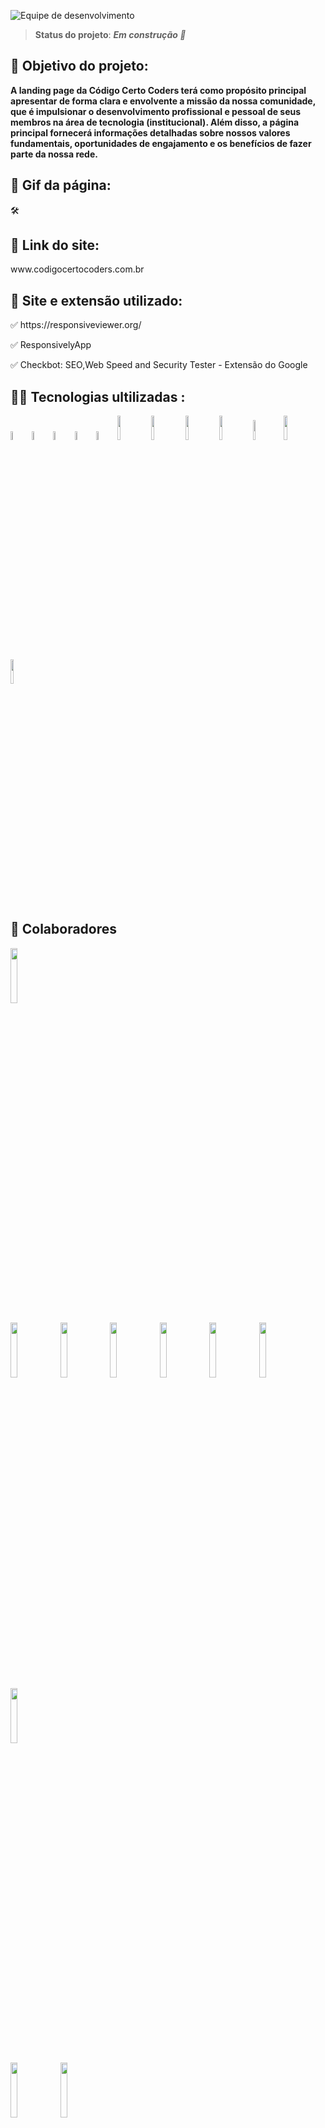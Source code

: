 
![Equipe de desenvolvimento](https://github.com/codigocerto/equipe06/assets/106245486/352e52f3-d973-4204-baea-384807dda5e4)

> ****Status do projeto****: ***Em construção 🚧*** 
<h2> 🎯 Objetivo do projeto:</h2>

**A landing page da Código Certo Coders terá como propósito principal apresentar de forma
clara e envolvente a missão da nossa comunidade, que é impulsionar o desenvolvimento
profissional e pessoal de seus membros na área de tecnologia (institucional). Além
disso, a página principal fornecerá informações detalhadas sobre nossos valores
fundamentais, oportunidades de engajamento e os benefícios de fazer parte da nossa rede.**

<h2>🎥 Gif da página: </h2>
🛠️
<h2>🔗 Link do site: </h2>
www.codigocertocoders.com.br

<h2>🧰 Site e extensão utilizado:</h2>

<p>✅ https://responsiveviewer.org/ </p>
<p>✅ ResponsivelyApp </p>
<p>✅ Checkbot: SEO,Web Speed and Security Tester - Extensão do Google </p>


<h2>👨‍💻 Tecnologias ultilizadas :</h2>
<div>
<img src="https://cdn.jsdelivr.net/gh/devicons/devicon/icons/html5/html5-original-wordmark.svg" width="6%" />
<img src="https://cdn.jsdelivr.net/gh/devicons/devicon/icons/css3/css3-original-wordmark.svg" width="6%" />
<img src="https://cdn.jsdelivr.net/gh/devicons/devicon/icons/github/github-original-wordmark.svg" width="6%"/>          
<img src="https://cdn.jsdelivr.net/gh/devicons/devicon/icons/javascript/javascript-original.svg" width="6%"/>
<img src="https://cdn.jsdelivr.net/gh/devicons/devicon/icons/canva/canva-original.svg" width="6%"/>
<img src="https://cdn.jsdelivr.net/gh/devicons/devicon@latest/icons/trello/trello-original-wordmark.svg" width="10%" />
<img src="https://cdn.jsdelivr.net/gh/devicons/devicon@latest/icons/nodejs/nodejs-original-wordmark.svg" width="10%"/>
<img src="https://cdn.jsdelivr.net/gh/devicons/devicon@latest/icons/express/express-original-wordmark.svg" width="10%"/>          
<img src="https://cdn.jsdelivr.net/gh/devicons/devicon@latest/icons/mysql/mysql-original-wordmark.svg" width="10%"/>      
<img src="https://cdn.jsdelivr.net/gh/devicons/devicon@latest/icons/figma/figma-original.svg" width="9%"/>
<img src="https://cdn.jsdelivr.net/gh/devicons/devicon@latest/icons/vscode/vscode-original-wordmark.svg" width="10%" />
<img src="https://cdn.jsdelivr.net/gh/devicons/devicon@latest/icons/google/google-original-wordmark.svg" width="10%"/>
          
          
          
</div>

<h2>📮 Colaboradores </h2>

[<img src="https://github.com/codigocerto/equipe06/assets/106245486/e22b1c15-b795-4e0e-ab10-ae97c50c2880" width=15% />](https://www.linkedin.com/in/robsonamendonca)

[<img src="https://github.com/Fabiorocharb/equipe06/assets/106245486/0320248c-baec-4ba9-b9cf-7dcf81d3c18b" width=15% />](https://www.linkedin.com/in/fabiorocharb)
[<img src="https://github.com/codigocerto/equipe06/assets/106245486/0c114aec-bb51-40ba-8365-86d42795ed43" width=15% />](https://www.linkedin.com/in/raphael-mazzieri)
[<img src="https://github.com/codigocerto/equipe06/assets/106245486/f4f08e64-42a3-45a4-8a4d-c8e464e71c4a" width=15%/>](https://github.com/iagozx)
[<img src="https://github.com/codigocerto/equipe06/assets/106245486/e76e260d-0bb3-4669-bc49-f11c2b16dbe9" width=15% />](https://www.linkedin.com/in/wilma-souza)
[<img src="https://github.com/codigocerto/equipe06/assets/106245486/9080127b-8969-40d1-baba-f96b1caf9b7d" width=15%/>](https://www.linkedin.com/in/erisson-cavalcanti)
[<img src="https://github.com/Fabiorocharb/equipe06/assets/106245486/5ec883a5-b314-4704-9b1f-15ee9e9bccfe" width=15%/>](https://www.linkedin.com/in/paposseco)
[<img src="https://github.com/codigocerto/equipe06/assets/106245486/d987debf-1f12-4d5e-99ca-c2a7cba70c7b" width=15%/>](https://www.linkedin.com/in/felipemelog)


[<img src="https://github.com/codigocerto/equipe06/assets/106245486/a371eff3-fce8-4772-9906-2ade45ca7af8" width=15%/>](https://www.linkedin.com/in/dicksonfreitas)
[<img src="https://github.com/codigocerto/equipe06/assets/106245486/e92bb026-620c-4ca5-badd-43076155bcb8" width=15%/>](https://br.linkedin.com/in/pedrohaugusto)
